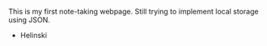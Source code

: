 This is my first note-taking webpage. Still trying to implement local storage
using JSON.

- Helinski
